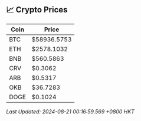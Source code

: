 ## 📈 Crypto Prices

| Coin | Price |
| ---- | ----- |
| BTC | $58936.5753 |
| ETH | $2578.1032 |
| BNB | $560.5863 |
| CRV | $0.3062 |
| ARB | $0.5317 |
| OKB | $36.7283 |
| DOGE | $0.1024 |

_Last Updated: 2024-08-21 00:16:59.569 +0800 HKT_